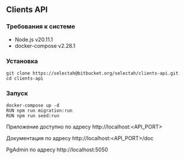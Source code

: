 ## Clients API

### Требования к системе
- Node.js v20.11.1
- docker-compose v2.28.1


### Установка
```
git clone https://selectah@bitbucket.org/selectah/clients-api.git
cd clients-api
```

### Запуск
```
docker-compose up -d
RUN npm run migration:run
RUN npm run seed:run
```

Приложение доступно по адресу http://localhost:<API_PORT>

Документация по адресу http://localhost:<API_PORT>/doc

PgAdmin по адресу http://localhost:5050



